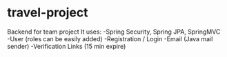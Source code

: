 # travel-project
Backend for team project
It uses:
-Spring Security, Spring JPA, SpringMVC
-User (roles can be easily added)
-Registration / Login
-Email (Java mail sender)
-Verification Links (15 min expire)
